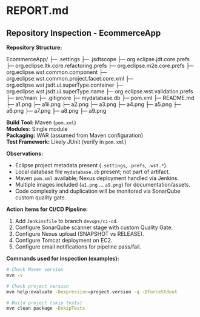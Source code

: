 # REPORT.md

## Repository Inspection - EcommerceApp

**Repository Structure:**

EcommerceApp/
├─ .settings
├─ .jsdtscope
├─ org.eclipse.jdt.core.prefs
├─ org.eclipse.ltk.core.refactoring.prefs
├─ org.eclipse.m2e.core.prefs
├─ org.eclipse.wst.common.component
├─ org.eclipse.wst.common.project.facet.core.xml
├─ org.eclipse.wst.jsdt.ui.superType.container
├─ org.eclipse.wst.jsdt.ui.superType.name
├─ org.eclipse.wst.validation.prefs
├─ src/main
├─ .gitignore
├─ mydatabase.db
├─ pom.xml
├─ README.md
├─ a1.png
├─ a1ii.png
├─ a2.png
├─ a3.png
├─ a4.png
├─ a5.png
├─ a6.png
├─ a7.png
├─ a8.png
├─ a9.png

**Build Tool:** Maven (`pom.xml`)  
**Modules:** Single module  
**Packaging:** WAR (assumed from Maven configuration)  
**Test Framework:** Likely JUnit (verify in `pom.xml`)  

**Observations:**
- Eclipse project metadata present (`.settings`, `.prefs`, `.wst.*`).  
- Local database file `mydatabase.db` present; not part of artifact.  
- Maven `pom.xml` available; Nexus deployment handled via Jenkins.  
- Multiple images included (`a1.png` … `a9.png`) for documentation/assets.  
- Code complexity and duplication will be monitored via SonarQube custom quality gate.  

**Action Items for CI/CD Pipeline:**
1. Add `Jenkinsfile` to branch `devops/ci-cd`.  
2. Configure SonarQube scanner stage with custom Quality Gate.  
3. Configure Nexus upload (SNAPSHOT vs RELEASE).  
4. Configure Tomcat deployment on EC2.  
5. Configure email notifications for pipeline pass/fail.  

**Commands used for inspection (examples):**
```bash
# Check Maven version
mvn -v

# Check project version
mvn help:evaluate -Dexpression=project.version -q -DforceStdout

# Build project (skip tests)
mvn clean package -DskipTests

